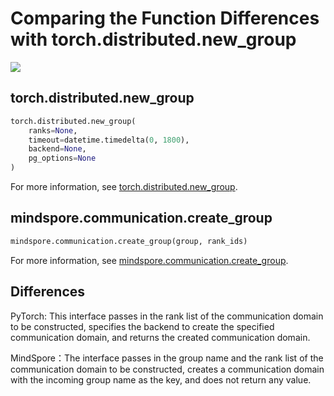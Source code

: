 # Comparing the Function Differences with torch.distributed.new_group

<a href="https://gitee.com/mindspore/docs/blob/r1.5/docs/mindspore/migration_guide/source_en/api_mapping/pytorch_diff/create_group.md" target="_blank"><img src="https://gitee.com/mindspore/docs/raw/r1.5/resource/_static/logo_source_en.png"></a>

## torch.distributed.new_group

```python
torch.distributed.new_group(
    ranks=None,
    timeout=datetime.timedelta(0, 1800),
    backend=None,
    pg_options=None
)
```

For more information, see [torch.distributed.new_group](https://pytorch.org/docs/1.5.0/distributed.html#torch.distributed.new_group).

## mindspore.communication.create_group

```python
mindspore.communication.create_group(group, rank_ids)
```

For more information, see [mindspore.communication.create_group](https://mindspore.cn/docs/api/en/r1.5/api_python/mindspore.communication.html#mindspore.communication.create_group).

## Differences

PyTorch: This interface passes in the rank list of the communication domain to be constructed, specifies the backend to create the specified communication domain, and returns the created communication domain.

MindSpore：The interface passes in the group name and the rank list of the communication domain to be constructed, creates a communication domain with the incoming group name as the key, and does not return any value.